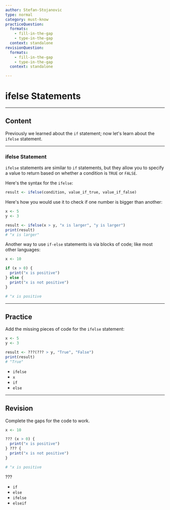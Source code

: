 ```yaml
---
author: Stefan-Stojanovic
type: normal
category: must-know
practiceQuestion:
  formats:
    - fill-in-the-gap
    - type-in-the-gap
  context: standalone
revisionQuestion:
  formats:
    - fill-in-the-gap
    - type-in-the-gap
  context: standalone

---
```


# ifelse Statements

---

## Content

Previously we learned about the `if` statement; now let's learn about the `ifelse` statement.

---
### ifelse Statement

`ifelse` statements are similar to `if` statements, but they allow you to specify a value to return based on whether a condition is `TRUE` or `FALSE`. 

Here's the syntax for the `ifelse`:
```r
result <- ifelse(condition, value_if_true, value_if_false)
```

Here's how you would use it to check if one number is bigger than another:
```r
x <- 5
y <- 3

result <- ifelse(x > y, "x is larger", "y is larger")
print(result)
# "x is larger"
```

Another way to use `if-else` statements is via blocks of code; like most other languages:
```r
x <- 10

if (x > 0) {
  print("x is positive")
} else {
  print("x is not positive")
}

# "x is positive
```


---
## Practice

Add the missing pieces of code for the `ifelse` statement:

```r
x <- 5
y <- 3

result <- ???(??? > y, "True", "False")
print(result)
# "True"
```

- `ifelse`
- `x`
- `if`
- `else`

---
## Revision

Complete the gaps for the code to work.

```r
x <- 10

??? (x > 0) {
  print("x is positive")
} ??? {
  print("x is not positive")
}

# "x is positive
```

???

- `if`
- `else`
- `ifelse`
- `elseif`